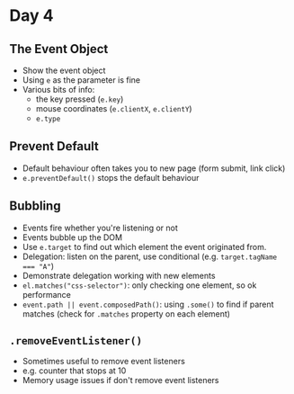 # Day 4

## The Event Object
- Show the event object
- Using `e` as the parameter is fine
- Various bits of info:
    - the key pressed (`e.key`)
    - mouse coordinates (`e.clientX`, `e.clientY`)
    - `e.type`

## Prevent Default
- Default behaviour often takes you to new page (form submit, link click)
- `e.preventDefault()` stops the default behaviour

## Bubbling
- Events fire whether you're listening or not
- Events bubble up the DOM
- Use `e.target` to find out which element the event originated from.
- Delegation: listen on the parent, use conditional (e.g. `target.tagName === "A"`)
- Demonstrate delegation working with new elements
- `el.matches("css-selector")`: only checking one element, so ok performance
- `event.path || event.composedPath()`: using `.some()` to find if parent matches (check for `.matches` property on each element)

## `.removeEventListener()`

- Sometimes useful to remove event listeners
- e.g. counter that stops at 10
- Memory usage issues if don't remove event listeners

